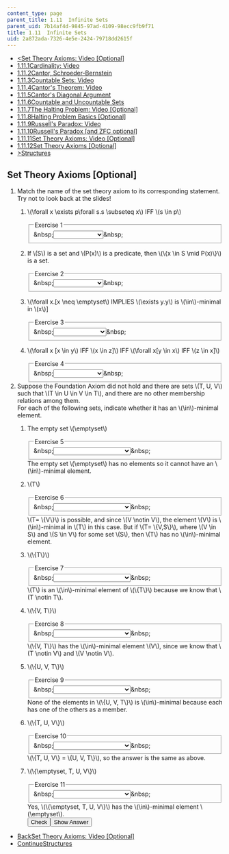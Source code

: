 ```yaml
---
content_type: page
parent_title: 1.11  Infinite Sets
parent_uid: 7b14af4d-9845-97ad-4109-98ecc9fb9f71
title: 1.11  Infinite Sets
uid: 2a872ada-7326-4e5e-2424-79718dd2615f
---
```

<ul class="navigation pagination"><li id="top_bck_btn"><a href='/courses/electrical-engineering-and-computer-science/6-042j-mathematics-for-computer-science-spring-2015/proofs/tp4-3/set-theory-axioms-video-optional';><<span>Set Theory Axioms: Video [Optional]</span></a></li><li id="flp_btn_1" ><a href='/courses/electrical-engineering-and-computer-science/6-042j-mathematics-for-computer-science-spring-2015/proofs/tp4-3'>1.11.1<span>Cardinality: Video</span></a></li><li id="flp_btn_2" ><a href='/courses/electrical-engineering-and-computer-science/6-042j-mathematics-for-computer-science-spring-2015/proofs/tp4-3/vertical-e7c2a3883170'>1.11.2<span>Cantor, Schroeder-Bernstein</span></a></li><li id="flp_btn_3" ><a href='/courses/electrical-engineering-and-computer-science/6-042j-mathematics-for-computer-science-spring-2015/proofs/tp4-3/countable-sets-video'>1.11.3<span>Countable Sets: Video</span></a></li><li id="flp_btn_4" ><a href='/courses/electrical-engineering-and-computer-science/6-042j-mathematics-for-computer-science-spring-2015/proofs/tp4-3/vertical-4eaa04fd577b'>1.11.4<span>Cantor's Theorem: Video</span></a></li><li id="flp_btn_5" ><a href='/courses/electrical-engineering-and-computer-science/6-042j-mathematics-for-computer-science-spring-2015/proofs/tp4-3/vertical-733f8439bc8d'>1.11.5<span>Cantor's Diagonal Argument</span></a></li><li id="flp_btn_6" ><a href='/courses/electrical-engineering-and-computer-science/6-042j-mathematics-for-computer-science-spring-2015/proofs/tp4-3/vertical-3077e4479731'>1.11.6<span>Countable and Uncountable Sets</span></a></li><li id="flp_btn_7" ><a href='/courses/electrical-engineering-and-computer-science/6-042j-mathematics-for-computer-science-spring-2015/proofs/tp4-3/vertical-b654b1f1c6e1'>1.11.7<span>The Halting Problem: Video [Optional]</span></a></li><li id="flp_btn_8" ><a href='/courses/electrical-engineering-and-computer-science/6-042j-mathematics-for-computer-science-spring-2015/proofs/tp4-3/vertical-1ef05b471b3d'>1.11.8<span>Halting Problem Basics [Optional]</span></a></li><li id="flp_btn_9" ><a href='/courses/electrical-engineering-and-computer-science/6-042j-mathematics-for-computer-science-spring-2015/proofs/tp4-3/vertical-f1f52e8d7024'>1.11.9<span>Russell's Paradox: Video</span></a></li><li id="flp_btn_10" ><a href='/courses/electrical-engineering-and-computer-science/6-042j-mathematics-for-computer-science-spring-2015/proofs/tp4-3/vertical-ac3ff158ffcb'>1.11.10<span>Russell's Paradox [and ZFC optional]</span></a></li><li id="flp_btn_11" ><a href='/courses/electrical-engineering-and-computer-science/6-042j-mathematics-for-computer-science-spring-2015/proofs/tp4-3/set-theory-axioms-video-optional'>1.11.11<span>Set Theory Axioms: Video [Optional]</span></a></li><li id="flp_btn_12" class="button_selected"><a href='/courses/electrical-engineering-and-computer-science/6-042j-mathematics-for-computer-science-spring-2015/proofs/tp4-3/set-theory-axioms-optional-0'>1.11.12<span>Set Theory Axioms [Optional]</span></a></li><li id="top_continue_btn"><a href='/courses/electrical-engineering-and-computer-science/6-042j-mathematics-for-computer-science-spring-2015/structures';>><span>Structures</span></a></li></ul><h2 class="subhead">Set Theory Axioms [Optional]</h2><div class="self_assessment">
<ol display_name="Set Theory Axioms [Optional]" url_name="Set_Theory_Axioms_Optional_2">
<li>
<p>Match the name of the set theory axiom to its corresponding statement. Try not to look back at the slides! </p>
<ol>
<li>
<div id="Q1_div" class="problem_question"><p>\(\forall x \exists p\forall s.s \subseteq x\) IFF \(s \in p\)</p><fieldset><legend class="visually-hidden">Exercise 1</legend><div class="choice"><label id="Q1_label"><span id="Q1_aria_status" tabindex="-1" class="visually-hidden">&amp;nbsp;</span><select onchange="numericTypedOrDropDownSelected(1)" id="Q1_select" class="problem_text_input"><option correct="false"></option><option correct="false">Foundation</option><option correct="false">Extensionality</option><option correct="true">Power Set</option><option correct="false">Comprehension</option></select><span style="display:none;" id="Q1_ans_span" tabindex="-1">  Power Set</span><span id="Q1_normal_status" class="nostatus" aria-hidden="true">&amp;nbsp;</span></label></div></fieldset></div></li>
<li>
<div id="Q2_div" class="problem_question"><p>If \(S\) is a set and \(P(x)\) is a predicate, then \(\{x \in S \mid P(x)\}\) is a set.</p><fieldset><legend class="visually-hidden">Exercise 2</legend><div class="choice"><label id="Q2_label"><span id="Q2_aria_status" tabindex="-1" class="visually-hidden">&amp;nbsp;</span><select onchange="numericTypedOrDropDownSelected(2)" id="Q2_select" class="problem_text_input"><option correct="false"></option><option correct="false">Foundation</option><option correct="false">Extensionality</option><option correct="false">Power Set</option><option correct="true">Comprehension</option></select><span style="display:none;" id="Q2_ans_span" tabindex="-1">  Comprehension</span><span id="Q2_normal_status" class="nostatus" aria-hidden="true">&amp;nbsp;</span></label></div></fieldset></div></li>
<li>
<div id="Q3_div" class="problem_question"><p>\(\forall x.[x \neq \emptyset\) IMPLIES \(\exists y.y\) is \(\in\)-minimal in \(x\)]</p><fieldset><legend class="visually-hidden">Exercise 3</legend><div class="choice"><label id="Q3_label"><span id="Q3_aria_status" tabindex="-1" class="visually-hidden">&amp;nbsp;</span><select onchange="numericTypedOrDropDownSelected(3)" id="Q3_select" class="problem_text_input"><option correct="false"></option><option correct="true">Foundation</option><option correct="false">Extensionality</option><option correct="false">Power Set</option><option correct="false">Comphrehension</option></select><span style="display:none;" id="Q3_ans_span" tabindex="-1">  Foundation</span><span id="Q3_normal_status" class="nostatus" aria-hidden="true">&amp;nbsp;</span></label></div></fieldset></div></li>
<li>
<div id="Q4_div" class="problem_question"><p>\(\forall x [x \in y\) IFF \(x \in z]\) IFF \(\forall x[y \in x\) IFF \(z \in x]\)</p><fieldset><legend class="visually-hidden">Exercise 4</legend><div class="choice"><label id="Q4_label"><span id="Q4_aria_status" tabindex="-1" class="visually-hidden">&amp;nbsp;</span><select onchange="numericTypedOrDropDownSelected(4)" id="Q4_select" class="problem_text_input"><option correct="false"></option><option correct="false">Foundation</option><option correct="true">Extensionality</option><option correct="false">Power Set</option><option correct="false">Comprehension</option></select><span style="display:none;" id="Q4_ans_span" tabindex="-1">  Extensionality</span><span id="Q4_normal_status" class="nostatus" aria-hidden="true">&amp;nbsp;</span></label></div></fieldset></div></li>
</ol>
</li>
<li>
      Suppose the Foundation Axiom did not hold and there are sets \(T, U, V\) such that \(T \in U \in V \in T\), and there are no other membership relations among them.
      <br /> For each of the following sets, indicate whether it has an \(\in\)-minimal element.
      <ol>
<li>
<div id="Q5_div" class="problem_question"><p>The empty set \(\emptyset\)</p><fieldset><legend class="visually-hidden">Exercise 5</legend><div class="choice"><label id="Q5_label"><span id="Q5_aria_status" tabindex="-1" class="visually-hidden">&amp;nbsp;</span><select onchange="numericTypedOrDropDownSelected(5)" id="Q5_select" class="problem_text_input"><option correct="false"></option><option correct="false">Yes</option><option correct="true">No</option><option correct="false">Maybe, but not necessarily</option></select><span style="display:none;" id="Q5_ans_span" tabindex="-1">  No</span><span id="Q5_normal_status" class="nostatus" aria-hidden="true">&amp;nbsp;</span></label></div></fieldset></div><div id="S1_div" class="problem_solution" tabindex="-1">
          	The empty set \(\emptyset\) has no elements so it cannot have an \(\in\)-minimal element.
          </div></li>
<li>
<div id="Q6_div" class="problem_question"><p>\(T\)</p><fieldset><legend class="visually-hidden">Exercise 6</legend><div class="choice"><label id="Q6_label"><span id="Q6_aria_status" tabindex="-1" class="visually-hidden">&amp;nbsp;</span><select onchange="numericTypedOrDropDownSelected(6)" id="Q6_select" class="problem_text_input"><option correct="false"></option><option correct="false">Yes</option><option correct="false">No</option><option correct="true">Maybe, but not necessarily</option></select><span style="display:none;" id="Q6_ans_span" tabindex="-1">  Maybe, but not necessarily</span><span id="Q6_normal_status" class="nostatus" aria-hidden="true">&amp;nbsp;</span></label></div></fieldset></div><div id="S2_div" class="problem_solution" tabindex="-1">
          \(T= \{V\}\) is possible, and since \(V \notin V\), the element \(V\) is \(\in\)-minimal in \(T\) in this case.  But if \(T= \{V,S\}\), where \(V \in S\) and \(S \in V\) for some set \(S\), then \(T\) has no \(\in\)-minimal element.
          </div></li>
<li>
<div id="Q7_div" class="problem_question"><p>\(\{T\}\)</p><fieldset><legend class="visually-hidden">Exercise 7</legend><div class="choice"><label id="Q7_label"><span id="Q7_aria_status" tabindex="-1" class="visually-hidden">&amp;nbsp;</span><select onchange="numericTypedOrDropDownSelected(7)" id="Q7_select" class="problem_text_input"><option correct="false"></option><option correct="true">Yes</option><option correct="false">No</option><option correct="false">Maybe, but not necessarily</option></select><span style="display:none;" id="Q7_ans_span" tabindex="-1">  Yes</span><span id="Q7_normal_status" class="nostatus" aria-hidden="true">&amp;nbsp;</span></label></div></fieldset></div><div id="S3_div" class="problem_solution" tabindex="-1">
          \(T\) is an \(\in\)-minimal element of \(\{T\}\) because we know that \(T \notin T\).
          </div></li>
<li>
<div id="Q8_div" class="problem_question"><p>\(\{V, T\}\)</p><fieldset><legend class="visually-hidden">Exercise 8</legend><div class="choice"><label id="Q8_label"><span id="Q8_aria_status" tabindex="-1" class="visually-hidden">&amp;nbsp;</span><select onchange="numericTypedOrDropDownSelected(8)" id="Q8_select" class="problem_text_input"><option correct="false"></option><option correct="true">Yes</option><option correct="false">No</option><option correct="false">Maybe, but not necessarily</option></select><span style="display:none;" id="Q8_ans_span" tabindex="-1">  Yes</span><span id="Q8_normal_status" class="nostatus" aria-hidden="true">&amp;nbsp;</span></label></div></fieldset></div><div id="S4_div" class="problem_solution" tabindex="-1">
          \(\{V, T\}\) has the \(\in\)-minimal element \(V\), since we know that \(T \notin V\) and \(V \notin V\).
          </div></li>
<li>
<div id="Q9_div" class="problem_question"><p>\(\{U, V, T\}\)</p><fieldset><legend class="visually-hidden">Exercise 9</legend><div class="choice"><label id="Q9_label"><span id="Q9_aria_status" tabindex="-1" class="visually-hidden">&amp;nbsp;</span><select onchange="numericTypedOrDropDownSelected(9)" id="Q9_select" class="problem_text_input"><option correct="false"></option><option correct="false">Yes</option><option correct="true">No</option><option correct="false">Maybe, but not necessarily</option></select><span style="display:none;" id="Q9_ans_span" tabindex="-1">  No</span><span id="Q9_normal_status" class="nostatus" aria-hidden="true">&amp;nbsp;</span></label></div></fieldset></div><div id="S5_div" class="problem_solution" tabindex="-1">
          None of the elements in \(\{U, V, T\}\) is \(\in\)-minimal because each has one of the others as a member.
          </div></li>
<li>
<div id="Q10_div" class="problem_question"><p>\(\{T, U, V\}\)</p><fieldset><legend class="visually-hidden">Exercise 10</legend><div class="choice"><label id="Q10_label"><span id="Q10_aria_status" tabindex="-1" class="visually-hidden">&amp;nbsp;</span><select onchange="numericTypedOrDropDownSelected(10)" id="Q10_select" class="problem_text_input"><option correct="false"></option><option correct="false">Yes</option><option correct="true">No</option><option correct="false">Maybe, but not necessarily</option></select><span style="display:none;" id="Q10_ans_span" tabindex="-1">  No</span><span id="Q10_normal_status" class="nostatus" aria-hidden="true">&amp;nbsp;</span></label></div></fieldset></div><div id="S6_div" class="problem_solution" tabindex="-1">
          \(\{T, U, V\} = \{U, V, T\}\), so the answer is the same as above.
          </div></li>
<li>
<div id="Q11_div" class="problem_question"><p>\(\{\emptyset, T, U, V\}\)</p><fieldset><legend class="visually-hidden">Exercise 11</legend><div class="choice"><label id="Q11_label"><span id="Q11_aria_status" tabindex="-1" class="visually-hidden">&amp;nbsp;</span><select onchange="numericTypedOrDropDownSelected(11)" id="Q11_select" class="problem_text_input"><option correct="false"></option><option correct="true">Yes</option><option correct="false">No</option><option correct="false">Maybe, but not necessarily</option></select><span style="display:none;" id="Q11_ans_span" tabindex="-1">  Yes</span><span id="Q11_normal_status" class="nostatus" aria-hidden="true">&amp;nbsp;</span></label></div></fieldset></div><div id="S7_div" class="problem_solution" tabindex="-1">
          Yes, \(\{\emptyset, T, U, V\}\) has the \(\in\)-minimal element \(\emptyset\).
          </div><div class="action"><button id="Q1_button" onclick="checkAnswer({1: 'optionresponse', 2: 'optionresponse', 3: 'optionresponse', 4: 'optionresponse', 5: 'optionresponse', 6: 'optionresponse', 7: 'optionresponse', 8: 'optionresponse', 9: 'optionresponse', 10: 'optionresponse', 11: 'optionresponse'})" class="problem_mo_button">Check</button><button id="Q1_button_show" onclick="showHideSolution({1: 'optionresponse', 2: 'optionresponse', 3: 'optionresponse', 4: 'optionresponse', 5: 'optionresponse', 6: 'optionresponse', 7: 'optionresponse', 8: 'optionresponse', 9: 'optionresponse', 10: 'optionresponse', 11: 'optionresponse'}, 1, [1, 2, 3, 4, 5, 6, 7])" class="problem_mo_button">Show Answer</button></div></li>
</ol>
</li>
</ol>
</div><ul class="navigation progress"><li id="bck_btn"><a href='/courses/electrical-engineering-and-computer-science/6-042j-mathematics-for-computer-science-spring-2015/proofs/tp4-3/set-theory-axioms-video-optional';>Back<span>Set Theory Axioms: Video [Optional]</span></a></li><li id="continue_btn"><a href='/courses/electrical-engineering-and-computer-science/6-042j-mathematics-for-computer-science-spring-2015/structures';>Continue<span>Structures</span></a></li></ul>